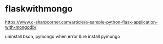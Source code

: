 # flaskwithmongo
https://www.c-sharpcorner.com/article/a-sample-python-flask-application-with-mongodb/


uninstall bson, pymongo when error & re install pymongo
